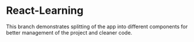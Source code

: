 # React-Learning
This branch demonstrates splitting of the app into different components for better management of the project and cleaner code.